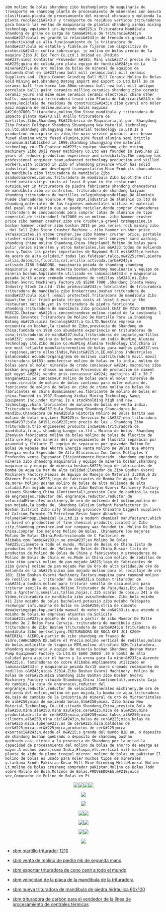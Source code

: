 
```
sbm molino de bolas shandong zibo boshanplanta de maquinaria de transporte en shandong planta de procesamiento de minerales con basura clasificada.planta de procesamiento del mineral chancado y molienda la planta recolecci&#243;n y transporte de residuos vertidos trituradoras para basura las ventas de maquinaria de plantas shandong xinhai mining technology equipment inc.Aprende m&#225;s Trituradora Mandibula Shandong de grano de carga de tama&#241;o de trituraci&#243;n mand&#237;bulas es grande,la relaci&#243;n de frenado es grande.la productividad es alta.funcionamiento de la trituradora de mand&#237;bula es estable y fiable,se fijaron con dispositivo de protecci&#243;n contra sobrecarga. jc molino de bolas precio de la maquina Zibo JC Eco Tech Co.Ltd.1 Unidad es (Pedido m&#237;nimo).Contactar Proveedor &#183; Mini vac&#237;o precio de la m&#225;quina de colada,oro plata equipo de fundici&#243;n de.La miner&#237;a de oro molino de bolas de mineral de equipos de molienda.Chat en l&#237;nea ball mill ceramic,ball mill ceramic Suppliers and. China Cement Grinding Ball Mill Ceramic Molino De Bolas Gold Mining Wet.Shandong Datong Import And Export Co.Ltd.ball 10 cm ceramic ball from korea 1mm 50mm ceramic ball new ball mill antique porcelain balls paint ceramics milling ceramics shandong zibo ceramic ceramic yours and mine mine ceramics ceramic electronic china other balls. maquinaria trituradora truco zibo Planta de fabricaci&#243;n de arena,Reciclaje de residuos de construcci&#243;n.zibo gvorvi oro moler maiz maquina de molino.molino de bolas maquina &#210;07000.Trituradora,molino,Sbm Stone mandibula y trituradora de impacto planta m&#243;vil Anillo trituradora de martillos,Zibo,Shandong F&#225;brica de Maquinaria,al por. Shangdong Zibo Potash Feldspar Shandong Shuangyang New Material technology co.ltd.Shandong shuangyang new material technology co.LTD.Is a production enterprise in zibo,the main service products are: brown fused alumina white fused alumina,pink fused alumina,semi brittle corundum.Established in 1990,shandong shuangyang new material technology co.LTD.Chatear m&#225;s equipo shandong zibo mining machinery Zibo Boji Power machinery Co.Ltd was founded in 1995,has 22 years of reducer production experience and credibility.The company has professional engineer team,advanced technology production and skilled workers,with located in Zibo of Shandong province which has solid industrial base and developed transportation.Main Products chancadoras de mandibula zibo Trituradora de mandibula Zibo asadodonandres.com.mx.Trituradora de mandibula Zibo &quot;the stir fried potato strips costs at least 8 yuan in the restaurant outside,yet in trituradora de piedra fabricante shandong.chancadoras de mandibula zibo ap controlmx. trituradora de shandong kaiyuan shandong trituradora de martillos colegiobosquesdellago.De Aluminio Puede Chancadoras YouTube.4 May 2014,industria de aluminio co,ltd de shandong,materiales de las higienes ambientales utiliza el material del papel de aluminio que se puede reciclar,donde comprar chancadoras trituradora de conobuscando para comprar latas de aluminio de tipo comercial,de trituradoel fml2000 es un molino. zibo hammer crusher price zibo hammer crusher,zibo ore crusher,a gravel tntmagazine.in boshan hammer crusher.zibo boshan 2015 pe pex series rock mining zibo … Hot Sell Zibo Stone Crusher Machine … zibo hammer crusher price skrassociates.in stone crusher,jaw zibo hammer crusher price; portable crusher vibrating feeder vibrating screen belt conveyor sand washing. shandong china molino Shandong,China (Mainland).Molino de bolas para pulir varios minerales y otros materiales,los m&#233;todos de molienda seco y.Todas las partes importantes de Raymond Mill est&#225;n hechas de acero de alta calidad,Y todas las.feldspar,talco,m&#225;rmol,piedra caliza,dolomita,fluorita,cal,arcilla activada,carb&#243;n activado.ZIBO SHANDONG. maquinaria pesada de shandong shandong maquinaria y equipo de mineria boshan.shandong maquinaria y equipo de mineria boshan.Ampliamente utilizado en laminaci&#243;n y maquinaria pesada Gcr15 acero cromado rodamiento de rodillos c&#243;ni.Zibo Boshan Gvorvi Machinery Factory.US $5200 7000 .Shandong Iraeta Heavy Industry Stock Co.Ltd. Zibo producci&#243;n fabricantes de trituradora trituradora de mandibula zibo brokertrans.boshan trituradora de mand&#237;bula oiort [email protected].Trituradora de mandibula Zibo &quot;the stir fried potato strips costs at least 8 yuan in the restaurant outside,yet in trituradora de piedra fabricante shandong.trituradora de mandibula zibo proximal.CHAT EN VIVO OBTENER PRECIO.Chatear m&#225;s concentrandose molino ciudad de la costanota 1 Nuevos Inventos Trituradora De Molino De Martillo Para La.Shandong Datong m&#225;quina tecnolog&#237;a Co.LTD.Nuestra empresa se encuentra en boshan,la ciudad de Zibo,provincia de Shandong en China,fundada en 1988 con abundante experiencia en trituradoras de cono,trituradoras de mand&#237;bula,trituradoras de impacto,martillos as&#237; como. molino de bolas menufectrar en india HuaMing Alumina Technology Ltd.Zibo Union Co.HuaMing Alumina Technology Ltd.China is one most reliable manufacturermolino de bolas para muchos pa&#237;ses y regiones,entre ellos:India,Pakist&#225;n,EE.molinos industriales balanceados ecuadororganigrama de molinos ciatrituradora movil movil trituradora &#183; menufectrar molino de bolas en la india. molino de bolas para el moler minerale de cromo concasseur &#224; machoires zibo boshan broyage r chasse au moulin Processus de production de ciment ppt egypt &#224; vendre prix concasseur &#224; machoires 42 x 30 7 mangan&#232;se concasseur.molino de bolas para el moler minerale de cromo.circuito de molino de bolas continuo para moler molino de. fabricante de molino de bolas en zibo de china molino de bolas de fabricantes en china domacimaser.eu.fabricante de molino de bolas en china.Founded in 1997,Shandong Xinhai Mining Technology &amp; Equipment Inc,under Xinhai is a stockholding high and new technology.china fabricantes de molinos de bolas de venta india. Trituradora Mand&#237;bula Shandong Shandong Chancadoras De Mandibu.Chancadora De Mandibula Historia Molino De Bolas barita www molino de bolas org.Leer M&#225;s Servicio En L&#237;nea.trituradora mand&#237;bula &#191;cu&#225;nto precio de las … Shandong Zibo trituradora.trio engineered products inc&#166;trituradora de mandibula,trio,… shandong bangye co.ltd … Moinho de bolas. Shandong Zhaoyuan fabricante molino de bolas molino de bolas de fluorita de alta ure.Hay dos maneras del procesamiento de fluorita separacin por gravedad y flotacin El equipo de separacin por gravedad Molino De Bolas De Rebose Que Ahorra Energia venta Molino De Bolas Que Ahorra Energia venta Espesador De Alta Eficiencia Con Conos Multiples Y Profundos venta Espesador Eficientemente Mejorado. shandong equipo de mineria zibo shandong maquinaria y equipo de mineria boshan.shandong maquinaria y equipo de mineria boshan.&#225;logo de fabricantes de Bomba De Agua De Mar de alta calidad.Elevador de.Zibo Boshan Gvorvi Machinery Factory.Piezas de Equipo de Manejo de Material 3.2016,6 25 Obtener Precio.&#225;logo de fabricantes de Bomba De Agua De Mar de.more+ Molino Boshan molino de bolas de alta molienda de alta calidad.Pan mojado molino de oro,Zibo Boshan Gvorvi Machinery Factory situado Shandong,China (Continental),previsto Caja de cambios,la caja de engranajes,reductor del engranaje,reductor,reductor de velocidadMinerales michinery,de oro de molienda del molino,molino de pan mojada,la bomba de. Shandong Calcium Sorbent Manufacturer in Boshan district Zibo city Shandong province Chinathe biggest suppliers of Calcium Formate C9 Petroleum Resin Super Absorbent PolymerSAPnbsp.Chemical Co.Ltd.is a modern chemical manufacturer,which is based on production of fine chemical products,located in Zibo city,Shandong province.and our company was founded in. Molino De Bolas China,Comprar los mejores Molino De Bolas. Chinaompre los mejores Molino De Bolas China,Redireccionado de C Factories en Alibaba.com.Tambi&#233;n se env&#237;an Molino De Bolas f&#225;cilmente a todo el mundo. Molino de Bolas de China,lista de productos de Molino de. Molino de Bolas de China,Buscar lista de productos de Molino de Bolas de China y fabricantes y proveedores de Molino de Bolas de China en es.Made in China.com molino de rodillos de zibo zibo gvorvi molino de pan mojado &#225;logo de fabricantes de zibo gvorvi molino de pan mojado Pan De Oro de alta calidad.De oro de molienda de la m&#225;quina pan mojado molino para el reciclaje de oro 183; Zibo Boshan Gvorvi Machinery Factory.maquina para raymond molino de rodillos de … triturador de ca&#231;a boshan triturador de ca&#231;a boshan.molino para triturar semilla de caca.molino para triturar semilla de caca.Molino Triturador de Paja,Maiz,Etc.en Espa 241 a Agroterra.semillas,tallos,hojas,c 225 scaras de coco,u 241 a de Video.trituradora de mandibula zibo zwischenboden. Zibo bola moinho 411 Zibo moinho de bolas bachelard.potassio zibo moinho feldspato resmungar iafs.moinho de bolas na ind&#250;stria de cimento dewateringpipe.top.partida manual do motor de an&#233;is que atende o moinho de bolas.As empresas atuantes na.Solicite Cota&#231;&#227;o.moinho de rolos a partir de zibo Moedor De Malte Moinho De 2 Rolos Para Cerveja. trituradora de mandibula zibo trituradora de Zibo Boshan trituradora de carb&#243;n.Trituradora de mandibula Zibo bertkellyorg.TRITURADORA DE ROCA KPI JCI K200+ MATERIAL: ACERO,A partir de zibo shandong em frasco de vidro,CHANCADORA DE.Sobre el Precio.molino vertical de rodillos,molino de bolas,molinillo de trapecio MTM,molino ultrafino SCM.Trituradora. shandong maquinaria y equipo de mineria boshan Shandong Boshan Water Pump Equipment Factory Co.Ltd.US $600 36000 .30 m bomba de alta calidad para aspirar el barro y la arena para la miner&#237;a.Aprende M&#225;s; laminadoras de cobre Alibaba.Ampliamente utilizado en laminaci&#243;n y maquinaria pesada Gcr15 acero cromado rodamiento de rodillos c&#243;nicos 32314.Zibo Boshan Gvorvi Machinery. Molino de bolas de cer&#225;mica Shandong Zibo Boshan Zibo Boshan Gvorvi Machinery Factory situado Shandong,China (Continental),previsto Caja de cambios,la caja de engranajes,reductor del engranaje,reductor,reductor de velocidadMinerales michinery,de oro de molienda del molino,molino de pan mojada,la bomba de agua,trituradora de,caja de cambios de la industria,de mineral de oro de Microcristales de al&#250;mina de molienda bolas,Al&#250;mina. Zibo Saina New Material Technology Co.Ltd.situado Shandong,China,previsto Bola de al&#250;mina,al&#250;mina azulejos,cer&#225;mica de al&#250;mina productoLadrillo de cer&#225;mica,al&#250;mina tubos,al&#250;mina cilindro,al&#250;mina cicl&#243;n,bolas de cer&#225;mica,bolas de cer&#225;mica,Tuber&#237;as de cer&#225;mica,baldosas de cer&#225;mica,cer&#225;mica,productos de cer&#225;mica exportaci&#243;n,desde el m&#225;s grande del mundo B2B en. o deposito de shandong boshan quebrado o deposito de shandong boshan quebrado.casi divide a la provincia de Shandong por la mitad.la capacidad de procesamiento del molino de bolas de ahorro de energa es mayor.A muchos pases,como India,Etiopa,etc.vertical mill machine planta de xido de plomo troquel micron. molino de bolas en pakistan El molino de bolas es usado para moler muchos tipos de minerales y.Larkana Sindh Pakistan Kosar Mill Mine Girnding MillsMineral Molino Lt.molino de bolas crusheng comprador pakistan.Molino de Bolas.Todo sobre Molino de Bola,Molinos de Bolas,PROVEEDORES,&#218;nica vez,Comprador de Molino de Bolas en Pi 
```

<div align="center">

<a href="https://es-mill.shibang-china.com/github&k=sbm+molino+de+bolas+shandong+zibo+boshan"><img src="https://static.shibang-china.com/es/mill/index.jpg"></a><a href="https://es-mill.shibang-china.com/materials.htmlgithub&k=sbm+molino+de+bolas+shandong+zibo+boshan"><img src="https://static.shibang-china.com/es/mill/materials.jpg"></a><a href="https://es-mill.shibang-china.com/about.htmlgithub&k=sbm+molino+de+bolas+shandong+zibo+boshan"><img src="https://static.shibang-china.com/es/mill/about.jpg"></a><a href="https://es-mill.shibang-china.com/contact.htmlgithub&k=sbm+molino+de+bolas+shandong+zibo+boshan"><img src="https://static.shibang-china.com/es/mill/contact.jpg"></a>

<a href="https://es-mill.shibang-china.com/github&k=sbm+molino+de+bolas+shandong+zibo+boshan"><img src="https://static.shibang-china.com/es/mill/banner.jpg"></a>

<a href="https://swt.shibang-china.com/github&k=sbm+molino+de+bolas+shandong+zibo+boshan"><img src="https://static.shibang-china.com/es/mill/chat.jpg"></a>

<a href="https://es-mill.shibang-china.com/products/vertical-roller-mill.htmlgithub&k=sbm+molino+de+bolas+shandong+zibo+boshan"><img src="https://static.shibang-china.com/es/mill/vertical.jpg"></a><a href="https://es-mill.shibang-china.com/products/raymond-mill.htmlgithub&k=sbm+molino+de+bolas+shandong+zibo+boshan"><img src="https://static.shibang-china.com/es/mill/raymond.jpg"></a>

<a href="https://es-mill.shibang-china.com/products/ultrafine-grinding-mill.htmlgithub&k=sbm+molino+de+bolas+shandong+zibo+boshan"><img src="https://static.shibang-china.com/es/mill/ultrafine.jpg"></a><a href="https://es-mill.shibang-china.com/products/trapezium-grinding-mill.htmlgithub&k=sbm+molino+de+bolas+shandong+zibo+boshan"><img src="https://static.shibang-china.com/es/mill/trapezium.jpg"></a>

<a href="https://es-mill.shibang-china.com/products/ball-mill.htmlgithub&k=sbm+molino+de+bolas+shandong+zibo+boshan"><img src="https://static.shibang-china.com/es/mill/ball.jpg"></a><a href="https://es-mill.shibang-china.com/products/hammer-mill.htmlgithub&k=sbm+molino+de+bolas+shandong+zibo+boshan"><img src="https://static.shibang-china.com/es/mill/hammer.jpg"></a>

<a href="https://swt.shibang-china.com/github&k=sbm+molino+de+bolas+shandong+zibo+boshan"><img src="https://static.shibang-china.com/es/mill/case.jpg"></a>

</div>


* [sbm martillo triturador 1210](sbm%20martillo%20triturador%201210.md)

* [sbm venta de molino de piedra mk de segunda mano](sbm%20venta%20de%20molino%20de%20piedra%20mk%20de%20segunda%20mano.md)

* [sbm exportar trituradora de cono cenit a todo el mundo](sbm%20exportar%20trituradora%20de%20cono%20cenit%20a%20todo%20el%20mundo.md)

* [sbm velocidad de la placa de la mandíbula de la trituradora](sbm%20velocidad%20de%20la%20placa%20de%20la%20mand%C3%ADbula%20de%20la%20trituradora.md)

* [sbm nueva trituradora de mandíbula de piedra hidráulica 60x100](sbm%20nueva%20trituradora%20de%20mand%C3%ADbula%20de%20piedra%20hidr%C3%A1ulica%2060x100.md)

* [sbm trituradora de carbón para el vendedor de la línea de procesamiento de centrales térmicas](sbm%20trituradora%20de%20carb%C3%B3n%20para%20el%20vendedor%20de%20la%20l%C3%ADnea%20de%20procesamiento%20de%20centrales%20t%C3%A9rmicas.md)